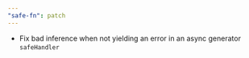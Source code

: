 ```yaml
---
"safe-fn": patch
---
```


- Fix bad inference when not yielding an error in an async generator `safeHandler`
